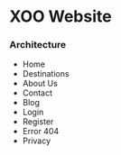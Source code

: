 # XOO Website

### Architecture
- Home
- Destinations
- About Us
- Contact
- Blog
- Login
- Register
- Error 404
- Privacy
